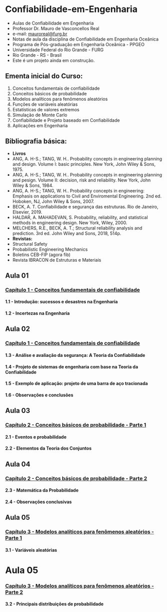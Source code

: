 # __Confiabilidade-em-Engenharia__  
* Aulas de Confiabilidade em Engenharia
* Professor Dr. Mauro de Vasconcellos Real
* e-mail: mauroreal@furg.br
* Notas de aula da disciplina de Confiabilidade em Engenharia Oceânica
* Programa de Pós-graduação em Engenharia Oceânica - PPGEO
* Universidade Federal do Rio Grande - FURG
* Rio Grande - RS - Brasil
* Este é um projeto ainda em construção.

## __Ementa inicial do Curso:__

1. Conceitos fundamentais de confiabilidade
2. Conceitos básicos de probabilidade
3. Modelos analíticos para fenômenos aleatórios
4. Funções de variáveis aleatórias
5. Estatísticas de valores extremos
6. Simulação de Monte Carlo
7. Confiabilidade e Projeto baseado em Confiabilidade
8. Aplicações em Engenharia

## __Bibliografia básica:__

* __Livros__
* ANG,  A.  H-S.; TANG,  W. H.. Probability concepts in engineering planning and design. Volume I:  basic principles. New  York, John Wiley & Sons, 1975.
* ANG,  A.  H-S.; TANG,  W. H.. Probability concepts in engineering planning and pesign. Volume II: decision, risk and reliability. New  York, John Wiley & Sons, 1984.
* ANG,  A.  H-S.; TANG,  W. H.. Probability concepts in engineering: Emphasis on applications to Civil and Enviromental Engineering.  2nd ed. Hoboken, NJ, John Wiley & Sons, 2007.
* BECK, A. T. Confiabilidade e segurança das  estruturas. Rio de Janeiro, Elsevier, 2019.
* HALDAR, A. MAHADEVAN, S. Probability, reliability, and statistical methods in engineering design. New York, Wiley, 2000.
* MELCHERS, R.E., BECK, A. T.; Structural reliability analysis and prediction. 3rd ed. John Wiley and Sons, 2018, 514p.
* __Revistas:__
* Structural Safety
* Probabilistic Engineering Mechanics
* Boletins CEB-FIP (agora fib)
* Revista IBRACON de Estruturas e Materiais

## __Aula 01__

### [Capítulo 1 - Conceitos fundamentais de confiabilidade](https://nbviewer.jupyter.org/github/mvreal/Confiabilidade-em-Engenharia/blob/master/Capitulo_1-1.ipynb)

#### 1.1 - Introdução: sucessos e desastres na Engenharia
#### 1.2 - Incertezas na Engenharia

## __Aula 02__

### [Capítulo 1 - Conceitos fundamentais de confiabilidade](https://nbviewer.jupyter.org/github/mvreal/Confiabilidade-em-Engenharia/blob/master/Capitulo_1-2.ipynb)

#### 1.3 - Análise e avaliação da segurança: A Teoria da Confiabilidade
#### 1.4 - Projeto de sistemas de engenharia com base na  Teoria da Confiabilidade
#### 1.5 - Exemplo de aplicação: projeto de uma barra de aço tracionada
#### 1.6 - Observações e conclusões


## __Aula 03__

### [Capítulo 2 - Conceitos básicos de probabilidade - Parte 1](https://nbviewer.jupyter.org/github/mvreal/Confiabilidade-em-Engenharia/blob/master/Capitulo_2-1.ipynb)

#### 2.1 - Eventos e probabilidade
#### 2.2 - Elementos da Teoria dos Conjuntos


## __Aula 04__

### [Capítulo 2 - Conceitos básicos de probabilidade - Parte 2](https://nbviewer.jupyter.org/github/mvreal/Confiabilidade-em-Engenharia/blob/master/Capitulo_2-2.ipynb)

#### 2.3 - Matemática da Probabilidade
#### 2.4 - Observações conclusivas


## __Aula 05__

### [Capítulo 3 - Modelos analíticos para fenômenos aleatórios - Parte 1](https://nbviewer.jupyter.org/github/mvreal/Confiabilidade-em-Engenharia/blob/master/Capitulo_3-1.ipynb)

#### 3.1 - Variáveis aleatórias

# __Aula 05__

### [Capítulo 3 - Modelos analíticos para fenômenos aleatórios - Parte 2](https://nbviewer.jupyter.org/github/mvreal/Confiabilidade-em-Engenharia/blob/master/Capitulo_3-2.ipynb)

#### 3.2 - Principais distribuições de probabilidade 

